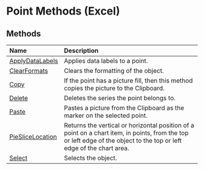 
# Point Methods (Excel)

## Methods



|**Name**|**Description**|
|:-----|:-----|
| [ApplyDataLabels](f242eef7-75ed-868f-bb8d-d42838cc9ff0.md)|Applies data labels to a point.|
| [ClearFormats](487bc619-209c-a0e3-a2f4-20a8b586b098.md)|Clears the formatting of the object.|
| [Copy](12ebb9b6-c480-5195-08dc-d532a5449f09.md)|If the point has a picture fill, then this method copies the picture to the Clipboard.|
| [Delete](cc2c7d0b-5599-ba03-89df-6b8fee02bfe0.md)|Deletes the series the point belongs to.|
| [Paste](0a984f1c-54de-d49f-8677-43d513a0f9fc.md)|Pastes a picture from the Clipboard as the marker on the selected point.|
| [PieSliceLocation](90a318d4-0ad2-d326-c26b-3c965b1ffe43.md)|Returns the vertical or horizontal position of a point on a chart item, in points, from the top or left edge of the object to the top or left edge of the chart area.|
| [Select](10199b5c-9418-d133-4bd4-f5b1e3a88550.md)|Selects the object.|

